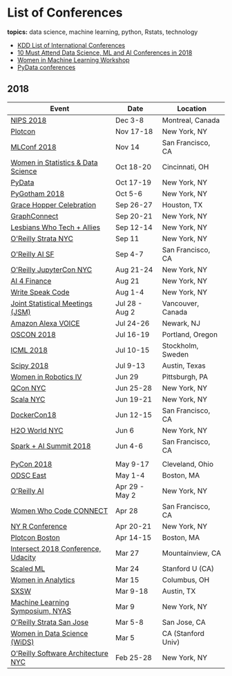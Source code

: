 # List of Conferences
**topics:**  data science, machine learning, python, Rstats, technology   

* [KDD List of International Conferences](https://www.kdnuggets.com/meetings/)
* [10 Must Attend Data Science, ML and AI Conferences in 2018](https://techburst.io/10-must-attend-data-science-ml-and-ai-conferences-in-2018-6436e1fc9eeb)
* [Women in Machine Learning Workshop](http://wimlworkshop.org/events/)
* [PyData conferences](https://pydata.org/events.html)

## 2018 

| Event    | Date  | Location | 
|----|----|----|
| [NIPS 2018](https://nips.cc/Conferences/2018) | Dec 3-8 | Montreal, Canada |
| [Plotcon](https://plotcon.plot.ly/tickets/) | Nov 17-18 | New York, NY |
| [MLConf 2018](https://mlconf.com/events/mlconf-sf-2018/) | Nov 14 | San Francisco, CA |
| [Women in Statistics & Data Science](http://ww2.amstat.org/meetings/wsds/2018/) | Oct 18-20 | Cincinnati, OH |
| [PyData](https://pydata.org/events.html) | Oct 17-19 | New York, NY |
| [PyGotham 2018](2018/2018_10_05_pygotham.md) | Oct 5-6 | New York, NY |
| [Grace Hopper Celebration](https://ghc.anitab.org/2018-attend/location/) | Sep 26-27 | Houston, TX |
| [GraphConnect](https://graphconnect.com) | Sep 20-21 | New York, NY |
| [Lesbians Who Tech + Allies](https://lesbianswhotech.org/newyork2018/) | Sep 12-14 | New York, NY |
| [O'Reilly Strata NYC](https://conferences.oreilly.com/strata/strata-ny) | Sep 11 | New York, NY |
| [O'Reilly AI SF](https://conferences.oreilly.com/artificial-intelligence/ai-ca) | Sep 4-7 | San Francisco, CA |
| [O'Reilly JupyterCon NYC](https://conferences.oreilly.com/jupyter/jup-ny) | Aug 21-24 | New York, NY |
| [AI 4 Finance](https://ai4.io/finance/) | Aug 21 | New York, NY |
| [Write Speak Code](2018/2018_08_01_wsc.md) | Aug 1-4 | New York, NY |
| [Joint Statistical Meetings (JSM)](http://ww2.amstat.org/meetings/jsm/2018/) | Jul 28 - Aug 2 | Vancouver, Canada |
| [Amazon Alexa VOICE](2018/2018_07_24_amazon_alexa_voice.md) | Jul 24-26 | Newark, NJ |
| [OSCON 2018](2018/2018_07_16_oscon.md) | Jul 16-19 | Portland, Oregon |
| [ICML 2018](https://2017.icml.cc/Conferences/2018) | Jul 10-15 | Stockholm, Sweden |
| [Scipy 2018](2018/2018_07_09.scipy.md) | Jul 9-13 | Austin, Texas | 
| [Women in Robotics IV](https://sites.google.com/view/rss2018women/home) | Jun 29 | Pittsburgh, PA |
| [QCon NYC](2018/2018_06_25_qcon.md) | Jun 25-28 | New York, NY |
| [Scala NYC](http://na.scaladays.org/) | Jun 19-21 | New York, NY | 
| [DockerCon18](https://2018.dockercon.com/) | Jun 12-15 | San Francisco, CA |
| [H2O World NYC](2018/2018_06_07_h2o_nyc.md) | Jun 6 | New York, NY |
| [Spark + AI Summit 2018](https://databricks.com/sparkaisummit/north-america) | Jun 4-6 | San Francisco, CA |
|  |  |  |
| [PyCon 2018](2018/2018_05_09_pycon_ohio.md) | May 9-17 | Cleveland, Ohio |
| [ODSC East](2018/2018_05_01_odsc_east.md) | May 1-4 | Boston, MA |
| [O'Reilly AI](2018/2018_04_09_oreilly_ai_nyc.md) | Apr 29 - May 2 | New York, NY |
| [Women Who Code CONNECT](https://connect2018.womenwhocode.com) | Apr 28 | San Francisco, CA |
| [NY R Conference](2018/2018_04_20_ny_r_conf.md) | Apr 20-21 | New York, NY |
| [Plotcon Boston](2018/2018_04_15_plotly_boston.md) | Apr 14-15 | Boston, MA |
| [Intersect 2018 Conference, Udacity](https://www.udacity.com/intersect) | Mar 27 | Mountainview, CA |
| [Scaled ML](http://scaledml.org) | Mar 24 | Stanford U (CA) |
| [Women in Analytics](https://connect2018.womenwhocode.com) | Mar 15 |  Columbus, OH |
| [SXSW](https://www.sxsw.com/news/2017/sxsw-2018-dates/) | Mar 9-18 | Austin, TX |
| [Machine Learning Symposium, NYAS](2018/2018_03_09_ml_symposium.md) | Mar 9 | New York, NY |
| [O'Reilly Strata San Jose](2018_03_04_strata_san_jose_ca.md) | Mar 5-8 | San Jose, CA |
| [Women in Data Science (WiDS)](http://www.widsconference.org/about1.html) | Mar 5 | CA (Stanford Univ)  |
| [O'Reilly Software Architecture NYC](https://conferences.oreilly.com/software-architecture/sa-ny) | Feb 25-28 | New York, NY |



